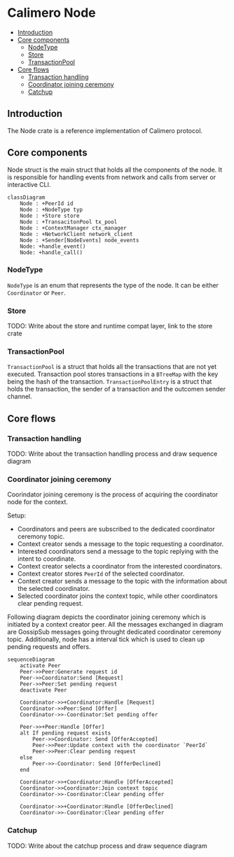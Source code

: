 # Calimero Node

- [Introduction](#introduction)
- [Core components](#core-components)
  - [NodeType](#nodetype)
  - [Store](#store)
  - [TransactionPool](#transactionpool)
- [Core flows](#core-flows)
  - [Transaction handling](#transaction-handling)
  - [Coordinator joining ceremony](#coordinator-joining-ceremony)
  - [Catchup](#catchup)

## Introduction

The Node crate is a reference implementation of Calimero protocol.

## Core components

Node struct is the main struct that holds all the components of the node. It is
responsible for handling events from network and calls from server or
interactive CLI.

```mermaid
classDiagram
    Node : +PeerId id
    Node : +NodeType typ
    Node : +Store store
    Node : +TransacitonPool tx_pool
    Node : +ContextManager ctx_manager
    Node : +NetworkClient network_client
    Node : +Sender[NodeEvents] node_events
    Node: +handle_event()
    Node: +handle_call()
```

### NodeType

`NodeType` is an enum that represents the type of the node. It can be either
`Coordinator` or `Peer`.

### Store

TODO: Write about the store and runtime compat layer, link to the store crate

### TransactionPool

`TransactionPool` is a struct that holds all the transactions that are not yet
executed. Transaction pool stores transactions in a `BTreeMap` with the key
being the hash of the transaction. `TransactionPoolEntry` is a struct that holds
the transaction, the sender of a transaction and the outcomen sender channel.

## Core flows

### Transaction handling

TODO: Write about the transaction handling process and draw sequence diagram

### Coordinator joining ceremony

Coorindator joining ceremony is the process of acquiring the coordinator node
for the context.

Setup:

- Coordinators and peers are subscribed to the dedicated coordinator ceremony
  topic.
- Context creator sends a message to the topic requesting a coordinator.
- Interested coordinators send a message to the topic replying with the intent
  to coordinate.
- Context creator selects a coordinator from the interested coordinators.
- Context creator stores `PeerId` of the selected coordinator.
- Context creator sends a message to the topic with the information about the
  selected coordinator.
- Selected coordinator joins the context topic, while other coordinators clear
  pending request.

Following diagram depicts the coordinator joining ceremony which is initiated by
a context creator peer. All the messages exchanged in diagram are GossipSub
messages going throught dedicated coordinator ceremony topic. Additionally, node
has a interval tick which is used to clean up pending requests and offers.

```mermaid
sequenceDiagram
    activate Peer
    Peer->>Peer:Generate request id
    Peer->>Coordinator:Send [Request]
    Peer->>Peer:Set pending request
    deactivate Peer

    Coordinator->>+Coordinator:Handle [Request]
    Coordinator->>Peer:Send [Offer]
    Coordinator->>-Coordinator:Set pending offer

    Peer->>+Peer:Handle [Offer]
    alt If pending request exists
        Peer->>Coordinator: Send [OfferAccepted]
        Peer->>Peer:Update context with the coordinator `PeerId`
        Peer->>Peer:Clear pending request
    else
        Peer->>-Coordinator: Send [OfferDeclined]
    end

    Coordinator->>+Coordinator:Handle [OfferAccepted]
    Coordinator->>Coordinator:Join context topic
    Coordinator->>-Coordinator:Clear pending offer

    Coordinator->>+Coordinator:Handle [OfferDeclined]
    Coordinator->>-Coordinator:Clear pending offer
```

### Catchup

TODO: Write about the catchup process and draw sequence diagram

